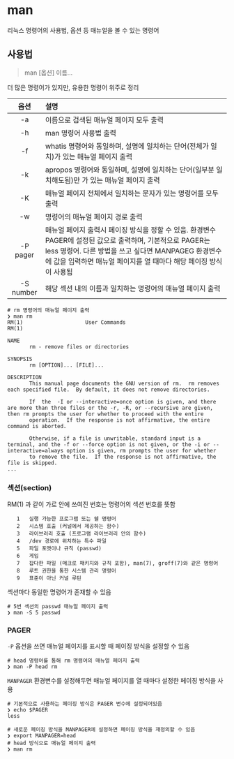 # man

리눅스 명령어의 사용법, 옵션 등 매뉴얼을 볼 수 있는 명령어

## 사용법

> man [옵션] 이름...

더 많은 명령어가 있지만, 유용한 명령어 위주로 정리

| 옵션 	| 설명 	|
|:----:	|:------------------------- |
| -a 	| 이름으로 검색된 매뉴얼 페이지 모두 출력 |
| -h 	| man 명령어 사용법 출력 |
| -f 	| whatis 명령어와 동일하며, 설명에 일치하는 단어(전체가 일치)가 있는 매뉴얼 페이지 출력 |
| -k 	| apropos 명령어와 동일하며, 설명에 일치하는 단어(일부분 일치해도됨)만 가 있는 매뉴얼 페이지 출력 |
| -K 	| 매뉴얼 페이지 전체에서 일치하는 문자가 있는 명령어를 모두 출력 |
| -w 	| 명령어의 매뉴얼 페이지 경로 출력 |
| -P pager    | 매뉴얼 페이지 출력시 페이징 방식을 정할 수 있음. 환경변수 PAGER에 설정된 값으로 출력하며, 기본적으로 PAGER는 less 명령어. 다른 방법을 쓰고 싶다면 MANPAGEG 환경변수에 값을 입력하면 매뉴얼 페이지를 열 때마다 해당 페이징 방식이 사용됨 |
| -S number | 해당 섹션 내의 이름과 일치하는 명령어의 매뉴얼 페이지 출력 |


``` shell
# rm 명령어의 매뉴얼 페이지 출력
❯ man rm
RM(1)                    User Commands                               RM(1)

NAME
       rm - remove files or directories

SYNOPSIS
       rm [OPTION]... [FILE]...

DESCRIPTION
       This manual page documents the GNU version of rm.  rm removes each specified file.  By default, it does not remove directories.

       If  the  -I or --interactive=once option is given, and there are more than three files or the -r, -R, or --recursive are given, then rm prompts the user for whether to proceed with the entire
       operation.  If the response is not affirmative, the entire command is aborted.

       Otherwise, if a file is unwritable, standard input is a terminal, and the -f or --force option is not given, or the -i or --interactive=always option is given, rm prompts the user for whether
       to remove the file.  If the response is not affirmative, the file is skipped.
...
```

### 섹션(section)

RM(1) 과 같이 가로 안에 쓰여진 번호는 명령어의 섹션 번호를 뜻함

```
   1   실행 가능한 프로그램 또는 쉘 명령어
   2   시스템 호출 (커널에서 제공하는 함수)
   3   라이브러리 호출 (프로그램 라이브러리 안의 함수)
   4   /dev 경로에 위치하는 특수 파일
   5   파일 포맷이나 규칙 (passwd)
   6   게임
   7   잡다한 파일 (매크로 패키지와 규칙 포함), man(7), groff(7)와 같은 명령어
   8   루트 권한을 통한 시스템 관리 명령어
   9   표준이 아닌 커널 루틴
```

섹션마다 동일한 명령어가 존재할 수 있음

``` shell
# 5번 섹션의 passwd 매뉴얼 페이지 출력
❯ man -S 5 passwd
```

### PAGER

`-P` 옵션을 쓰면 매뉴얼 페이지를 표시할 때 페이징 방식을 설정할 수 있음

``` shell
# head 명령어를 통해 rm 명령어의 매뉴얼 페이지 출력
❯ man -P head rm
```

`MANPAGER` 환경변수를 설정해두면 매뉴얼 페이지를 열 때마다 설정한 페이징 방식을 사용

``` shell
# 기본적으로 사용하는 페이징 방식은 PAGER 변수에 설정되어있음
❯ echo $PAGER
less

# 새로운 페이징 방식을 MANPAGER에 설정하면 페이징 방식을 재정의할 수 있음
❯ export MANPAGER=head
# head 방식으로 매뉴얼 페이지 출력
❯ man rm
```
